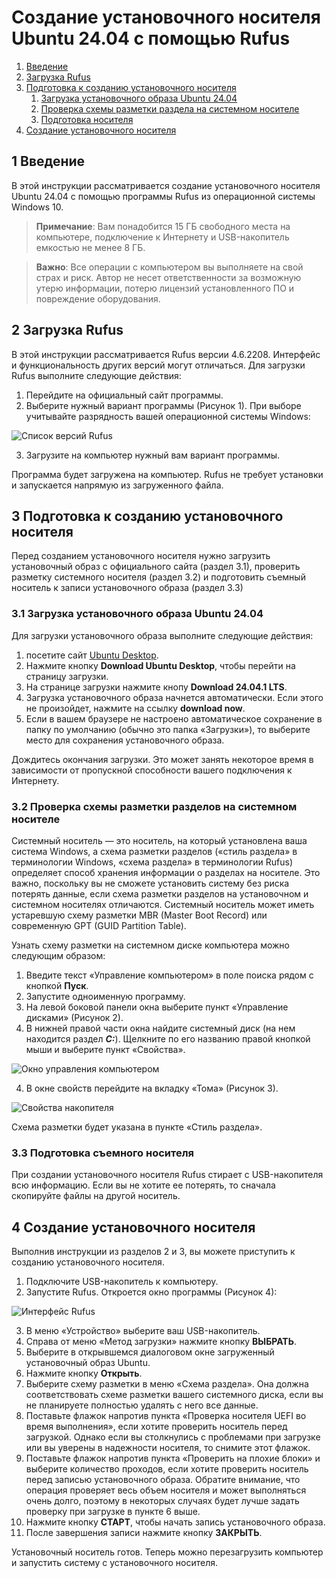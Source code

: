 # Создание установочного носителя Ubuntu 24.04 с помощью Rufus

1. [Введение](#1-intro)
2. [Загрузка Rufus](#2-install-rufus)
3. [Подготовка к созданию установочного носителя](#3-preparation)
   1. [Загрузка установочного образа Ubuntu 24.04](#3p1-ubuntu-download)
   2. [Проверка схемы разметки раздела на системном носителе](#3p2-check-part-style)
   3. [Подготовка носителя](#3p3-flash-prep)
4. [Создание установочного носителя](#4-iso-write)

<a name="1-intro"></a>

## 1 Введение

В этой инструкции рассматривается создание установочного носителя Ubuntu 24.04 с помощью программы Rufus из операционной системы Windows 10.

> **Примечание**: Вам понадобится 15 ГБ свободного места на компьютере, подключение к Интернету и USB-накопитель емкостью не менее 8 ГБ.

> **Важно**: Все операции с компьютером вы выполняете на свой страх и риск. Автор не несет ответственности за возможную утерю информации, потерю лицензий установленного ПО и повреждение оборудования.

<a name="2-install-rufus"></a>

## 2 Загрузка Rufus

В этой инструкции рассматривается Rufus версии 4.6.2208. Интерфейс и функциональность других версий могут отличаться. Для загрузки Rufus выполните следующие действия:

1. Перейдите на официальный сайт программы.
2. Выберите нужный вариант программы (Рисунок 1). При выборе учитывайте разрядность вашей операционной системы Windows:

![Список версий Rufus](/img/rufus-versions.png "Список версий Rufus")

3. Загрузите на компьютер нужный вам вариант программы.

Программа будет загружена на компьютер. Rufus не требует установки и запускается напрямую из загруженного файла.

<a name="3-preparation"></a>

## 3 Подготовка к созданию установочного носителя

Перед созданием установочного носителя нужно загрузить установочный образ с официального сайта (раздел 3.1), проверить разметку системного носителя (раздел 3.2) и подготовить съемный носитель к записи установочного образа (раздел 3.3)

<a name="3p1-ubuntu-download"></a>

### 3.1 Загрузка установочного образа Ubuntu 24.04

Для загрузки установочного образа выполните следующие действия: 

1. посетите сайт [Ubuntu Desktop](https://ubuntu.com/desktop "Страница загрузки Ubuntu Desktop").
2. Нажмите кнопку **Download Ubuntu Desktop**, чтобы перейти на страницу загрузки. 
3. На странице загрузки нажмите кнопу **Download 24.04.1 LTS**.
4. Загрузка установочного образа начнется автоматически. Если этого не произойдет, нажмите на ссылку **download now**.
5. Если в вашем браузере не настроено автоматическое сохранение в папку по умолчанию (обычно это папка «Загрузки»), то выберите место для сохранения установочного образа.

Дождитесь окончания загрузки. Это может занять некоторое время в зависимости от пропускной способности вашего подключения к Интернету.

<a name="3p2-check-part-style"></a>

### 3.2 Проверка схемы разметки разделов на системном носителе

Системный носитель — это носитель, на который установлена ваша система Windows, а схема разметки разделов («стиль раздела» в терминологии Windows, «схема раздела» в терминологии Rufus) определяет способ хранения информации о разделах на носителе. Это важно, поскольку вы не сможете установить систему без риска потерять данные, если схема разметки разделов на установочном и системном носителях отличаются. Системный носитель может иметь устаревшую схему разметки MBR (Master Boot Record) или современную GPT (GUID Partition Table).

Узнать схему разметки на системном диске компьютера можно следующим образом:

1. Введите текст «Управление компьютером» в поле поиска рядом с кнопкой **Пуск**.
2. Запустите одноименную программу. 
3. На левой боковой панели окна выберите пункт «Управление дисками» (Рисунок 2). 
4. В нижней правой части окна найдите системный диск (на нем находится раздел ***C:***). Щелкните по его названию правой кнопкой мыши и выберите пункт «Свойства».

![Окно управления компьютером](/img/check-partstyle.png "Окно управления компьютером")

4. В окне свойств перейдите на вкладку «Тома» (Рисунок 3).

![Свойства накопителя](/img/partstyle.png "Свойства накопителя")

Схема разметки будет указана в пункте «Стиль раздела».

<a name="3p3-flash-prep"></a>
   
### 3.3 Подготовка съемного носителя

При создании установочного носителя Rufus стирает с USB-накопителя всю информацию. Если вы не хотите ее потерять, то сначала скопируйте файлы на другой носитель.

<a name="4-iso-write"></a>
   
## 4 Создание установочного носителя

Выполнив инструкции из разделов 2 и 3, вы можете приступить к созданию установочного носителя.

1. Подключите USB-накопитель к компьютеру.
2. Запустите Rufus. Откроется окно программы (Рисунок 4):

![Интерфейс Rufus](/img/rufus-window.png "Интерфейс Rufus")

3. В меню «Устройство» выберите ваш USB-накопитель.
4. Справа от меню «Метод загрузки» нажмите кнопку **ВЫБРАТЬ**.
5. Выберите в открывшемся диалоговом окне загруженный установочный образ Ubuntu.
6. Нажмите кнопку **Открыть**.
7. Выберите схему разметки в меню «Схема раздела». Она должна соответствовать схеме разметки вашего системного диска, если вы не планируете полностью удалять с него все данные.
8. Поставьте флажок напротив пункта «Проверка носителя UEFI во время выполнения», если хотите проверить носитель перед загрузкой. Однако если вы столкнулись с проблемами при загрузке или вы уверены в надежности носителя, то снимите этот флажок.
9. Поставьте флажок напротив пункта «Проверить на плохие блоки» и выберите количество проходов, если хотите проверить носитель перед записью установочного образа. Обратите внимание, что операция проверяет весь объем носителя и может выполняться очень долго, поэтому в некоторых случаях будет лучше задать проверку при загрузке в пункте 6 выше.
10. Нажмите кнопку **СТАРТ**, чтобы начать запись установочного образа.
11. После завершения записи нажмите кнопку **ЗАКРЫТЬ**.

Установочный носитель готов. Теперь можно перезагрузить компьютер и запустить систему с установочного носителя.
